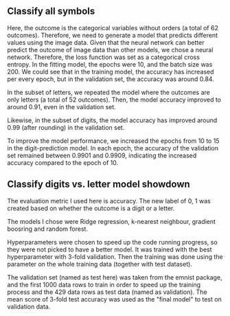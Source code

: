 ## Classify all symbols 
Here, the outcome is the categorical variables without orders (a total of 62 outcomes). 
Therefore, we need to generate a model that predicts different values using the image data.
Given that the neural network can better predict the outcome of image data than other models, we chose a neural network. 
Therefore, the loss function was set as a categorical cross entropy. In the fitting model, the epochs were 10, and the batch size was 200.
We could see that in the training model, the accuracy has increased per every epoch, but in the validation set, the accuracy was around 0.84.

In the subset of letters, we repeated the model where the outcomes are only letters (a total of 52 outcomes).
Then, the model accuracy improved to around 0.91, even in the validation set.

Likewise, in the subset of digits, the model accuracy has improved around 0.99 (after rounding) in the validation set. 

To improve the model performance, we increased the epochs from 10 to 15 in the digit-prediction model. 
In each epoch, the accuracy of the validation set remained between 0.9901 and 0.9909, indicating the increased accuracy 
compared to the epoch of 10.

## Classify digits vs. letter model showdown
The evaluation metric I used here is accuracy. The new label of 0, 1 was created based on whether the outcome is a digit or a letter. 

The models I chose were Ridge regression, k-nearest neighbour, gradient boosring and random forest. 

Hyperparameters were chosen to speed up the code running progress, so they were not picked to have a better model. It was trained with the best hyperparameter with 3-fold validation. Then the training was done using the parameter on the whole training data (together with test dataset).

The validation set (named as test here) was taken from the emnist package, and the first 1000 data rows to train in order to speed up the training process and the 429 data rows as test data (named as validation). The mean score of 3-fold test accuracy was used as the "final model" to test on validation data. 
